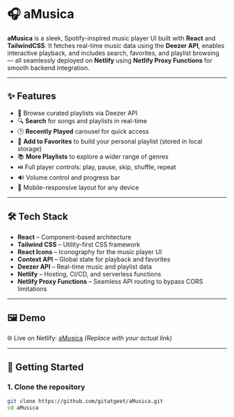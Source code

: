 # 🎧 aMusica

**aMusica** is a sleek, Spotify-inspired music player UI built with **React** and **TailwindCSS**. It fetches real-time music data using the **Deezer API**, enables interactive playback, and includes search, favorites, and playlist browsing — all seamlessly deployed on **Netlify** using **Netlify Proxy Functions** for smooth backend integration.

---

## ✨ Features

- 🎵 Browse curated playlists via Deezer API
- 🔍 **Search** for songs and playlists in real-time
- 🕑 **Recently Played** carousel for quick access
- 💖 **Add to Favorites** to build your personal playlist (stored in local storage)
- 📚 **More Playlists** to explore a wider range of genres
- ⏯️ Full player controls: play, pause, skip, shuffle, repeat
- 🔊 Volume control and progress bar
- 📱 Mobile-responsive layout for any device

---

## 🛠 Tech Stack

- **React** – Component-based architecture
- **Tailwind CSS** – Utility-first CSS framework
- **React Icons** – Iconography for the music player UI
- **Context API** – Global state for playback and favorites
- **Deezer API** – Real-time music and playlist data
- **Netlify** – Hosting, CI/CD, and serverless functions
- **Netlify Proxy Functions** – Seamless API routing to bypass CORS limitations

---

## 🖼 Demo

🌐 Live on Netlify: [aMusica](https://amusica.netlify.app) *(Replace with your actual link)*

---

## 🚀 Getting Started

### 1. Clone the repository
```bash
git clone https://github.com/gitatgeet/aMusica.git
cd aMusica
